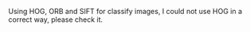 Using HOG, ORB and SIFT for classify images, I could not use HOG in a correct way, please check it.
